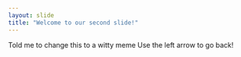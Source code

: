 ```yaml
---
layout: slide
title: "Welcome to our second slide!"
---
```

Told me to change this to a witty meme
Use the left arrow to go back!
